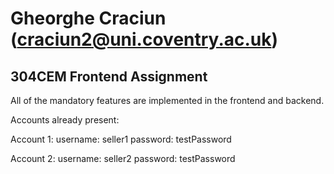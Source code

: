 # Gheorghe Craciun (craciun2@uni.coventry.ac.uk)
## 304CEM Frontend Assignment
All of the mandatory features are implemented in the frontend and backend.

Accounts already present:

Account 1:
    username: seller1
    password: testPassword

Account 2:
    username: seller2
    password: testPassword




